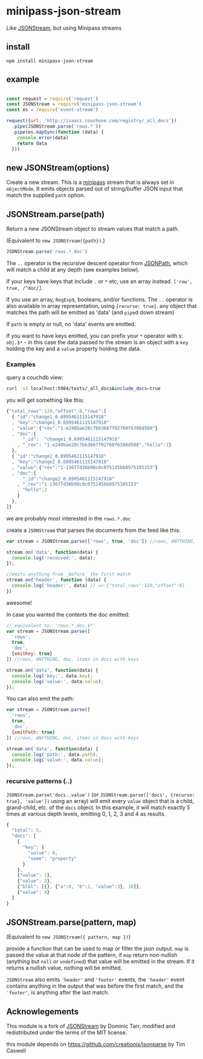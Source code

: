 # minipass-json-stream

Like [JSONStream](http://npm.im/JSONStream), but using Minipass streams

## install

```
npm install minipass-json-stream
```

## example

```js

const request = require('request')
const JSONStream = require('minipass-json-stream')
const es = require('event-stream')

request({url: 'http://isaacs.couchone.com/registry/_all_docs'})
  .pipe(JSONStream.parse('rows.*'))
  .pipe(es.mapSync(function (data) {
    console.error(data)
    return data
  }))
```

## new JSONStream(options)

Create a new stream. This is a [minipass](http://npm.im/minipass) stream that is always set in `objectMode`. It emits
objects parsed out of string/buffer JSON input that match the supplied `path` option.

## JSONStream.parse(path)

Return a new JSONStream object to stream values that match a path.

(Equivalent to `new JSONStream({path})`.)

``` js
JSONStream.parse('rows.*.doc')
```

The `..` operator is the recursive descent operator from
[JSONPath](http://goessner.net/articles/JsonPath/), which will match a child at any depth (see examples below).

If your keys have keys that include `.` or `*` etc, use an array instead.
`['row', true, /^doc/]`.

If you use an array, `RegExp`s, booleans, and/or functions. The `..`
operator is also available in array representation, using `{recurse:
true}`. any object that matches the path will be emitted as 'data' (and
`pipe`d down stream)

If `path` is empty or null, no 'data' events are emitted.

If you want to have keys emitted, you can prefix your `*` operator with
`$`: `obj.$*` - in this case the data passed to the stream is an object with a `key` holding the key and a `value`
property holding the data.

### Examples

query a couchdb view:

``` bash
curl -sS localhost:5984/tests/_all_docs&include_docs=true
```

you will get something like this:

``` js
{"total_rows":129,"offset":0,"rows":[
  { "id":"change1_0.6995461115147918"
  , "key":"change1_0.6995461115147918"
  , "value":{"rev":"1-e240bae28c7bb3667f02760f6398d508"}
  , "doc":{
      "_id":  "change1_0.6995461115147918"
    , "_rev": "1-e240bae28c7bb3667f02760f6398d508","hello":1}
  },
  { "id":"change2_0.6995461115147918"
  , "key":"change2_0.6995461115147918"
  , "value":{"rev":"1-13677d36b98c0c075145bb8975105153"}
  , "doc":{
      "_id":"change2_0.6995461115147918"
    , "_rev":"1-13677d36b98c0c075145bb8975105153"
    , "hello":2
    }
  },
]}
```

we are probably most interested in the `rows.*.doc`

create a `JSONStream` that parses the documents from the feed like this:

``` js
var stream = JSONStream.parse(['rows', true, 'doc']) //rows, ANYTHING, doc

stream.on('data', function(data) {
  console.log('received:', data);
});

//emits anything from _before_ the first match
stream.on('header', function (data) {
  console.log('header:', data) // => {"total_rows":129,"offset":0}
})
```

awesome!

In case you wanted the contents the doc emitted:

``` js
// equivalent to: 'rows.*.doc.$*'
var stream = JSONStream.parse([
  'rows',
  true,
  'doc',
  {emitKey: true}
]) //rows, ANYTHING, doc, items in docs with keys

stream.on('data', function(data) {
  console.log('key:', data.key);
  console.log('value:', data.value);
});
```

You can also emit the path:

``` js
var stream = JSONStream.parse([
  'rows',
  true,
  'doc',
  {emitPath: true}
]) //rows, ANYTHING, doc, items in docs with keys

stream.on('data', function(data) {
  console.log('path:', data.path);
  console.log('value:', data.value);
});
```

### recursive patterns (..)

`JSONStream.parse('docs..value')`
(or `JSONStream.parse(['docs', {recurse: true}, 'value'])` using an array)
will emit every `value` object that is a child, grand-child, etc. of the
`docs` object. In this example, it will match exactly 5 times at various depth levels, emitting 0, 1, 2, 3 and 4 as
results.

```js
{
  "total": 5,
  "docs": [
    {
      "key": {
        "value": 0,
        "some": "property"
      }
    },
    {"value": 1},
    {"value": 2},
    {"blbl": [{}, {"a":0, "b":1, "value":3}, 10]},
    {"value": 4}
  ]
}
```

## JSONStream.parse(pattern, map)

(Equivalent to `new JSONStream({ pattern, map })`)

provide a function that can be used to map or filter the json output. `map` is passed the value at that node of the
pattern, if `map` return non-nullish (anything but `null` or `undefined`)
that value will be emitted in the stream. If it returns a nullish value, nothing will be emitted.

`JSONStream` also emits `'header'` and `'footer'` events, the `'header'` event contains anything in the output that was
before the first match, and the `'footer'`, is anything after the last match.

## Acknowlegements

This module is a fork of [JSONStream](http://npm.im/JSONStream) by Dominic Tarr, modified and redistributed under the
terms of the MIT license.

this module depends on https://github.com/creationix/jsonparse
by Tim Caswell
